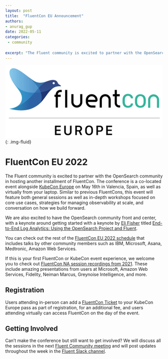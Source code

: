 ```yaml
---
layout: post
title:  "FluentCon EU Announcement"
authors:
- anurag_gup
date: 2022-05-11
categories:
 - community

excerpt: "The Fluent community is excited to partner with the OpenSearch community in hosting another installment of FluentCon. The conference is a co-located event alongside [KubeCon Europe](https://events.linuxfoundation.org/kubecon-cloudnativecon-europe/) on May 16th in Valencia, Spain, as well as virtually from your laptop. Similar to previous FluentCons, this event will feature both general sessions as well as in-depth workshops focused on core use cases, strategies for managing observability at scale, and conversation on how we build forward."
---
```


![FluentCon EU 2022](/assets/media/blog-images/2022-05-11-fluentcon/fluentconeu2022.svg){: .img-fluid}

# FluentCon EU 2022

The Fluent community is excited to partner with the OpenSearch community in hosting another installment of FluentCon. The conference is a co-located event alongside [KubeCon Europe](https://events.linuxfoundation.org/kubecon-cloudnativecon-europe/) on May 16th in Valencia, Spain, as well as virtually from your laptop. Similar to previous FluentCons, this event will feature both general sessions as well as in-depth workshops focused on core use cases, strategies for managing observability at scale, and conversation on how we build forward.

We are also excited to have the OpenSearch community front and center, with a keynote around getting started with a keynote by [Eli Fisher](https://opensearch.org/authors/elifish/) titled [End-to-End Log Analytics: Using the OpenSearch Project and Fluent](https://fluentconeu22.sched.com/event/zh6Z?iframe=no).

You can check out the rest of the [FluentCon EU 2022 schedule](https://events.linuxfoundation.org/fluentcon-europe/program/schedule/) that includes talks by other community members such as IBM, Microsoft, Asana, Medtronic, Amazon Web Services.

If this is your first FluentCon or KubeCon event experience, we welcome you to check out [FluentCon NA session recordings from 2021](https://www.youtube.com/watch?v=Suk3M56WVRE&list=PLj6h78yzYM2NvAExF3TiqIwfdP9SThOM0). These include amazing presentations from users at Microsoft, Amazon Web Services, Fidelity, Neiman Marcus, Greynoise Intelligence, and more.

## Registration
Users attending in-person can add a [FluentCon Ticket](https://events.linuxfoundation.org/fluentcon-europe/register/) to your KubeCon Europe pass as part of registration, for an additional fee, and users attending virtually can access FluentCon on the day of the event.


## Getting Involved
Can’t make the conference but still want to get involved? We will discuss all the sessions in the next [Fluent Community meeting](https://www.meetup.com/fluent-community-meeting/) and will post updates throughout the week in the [Fluent Slack channel](https://slack.fluentd.org).
